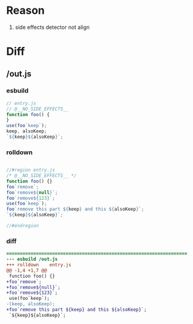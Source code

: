 # Reason
1. side effects detector not align
# Diff
## /out.js
### esbuild
```js
// entry.js
// @__NO_SIDE_EFFECTS__
function foo() {
}
use(foo`keep`);
keep, alsoKeep;
`${keep}${alsoKeep}`;
```
### rolldown
```js

//#region entry.js
/* @__NO_SIDE_EFFECTS__ */
function foo() {}
foo`remove`;
foo`remove${null}`;
foo`remove${123}`;
use(foo`keep`);
foo`remove this part ${keep} and this ${alsoKeep}`;
`${keep}${alsoKeep}`;

//#endregion
```
### diff
```diff
===================================================================
--- esbuild	/out.js
+++ rolldown	entry.js
@@ -1,4 +1,7 @@
 function foo() {}
+foo`remove`;
+foo`remove${null}`;
+foo`remove${123}`;
 use(foo`keep`);
-(keep, alsoKeep);
+foo`remove this part ${keep} and this ${alsoKeep}`;
 `${keep}${alsoKeep}`;

```
